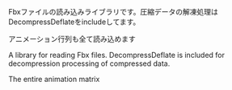Fbxファイルの読み込みライブラリです。圧縮データの解凍処理はDecompressDeflateをincludeしてます。

アニメーション行列も全て読み込めます

A library for reading Fbx files. DecompressDeflate is included for decompression processing of compressed data.

The entire animation matrix 

